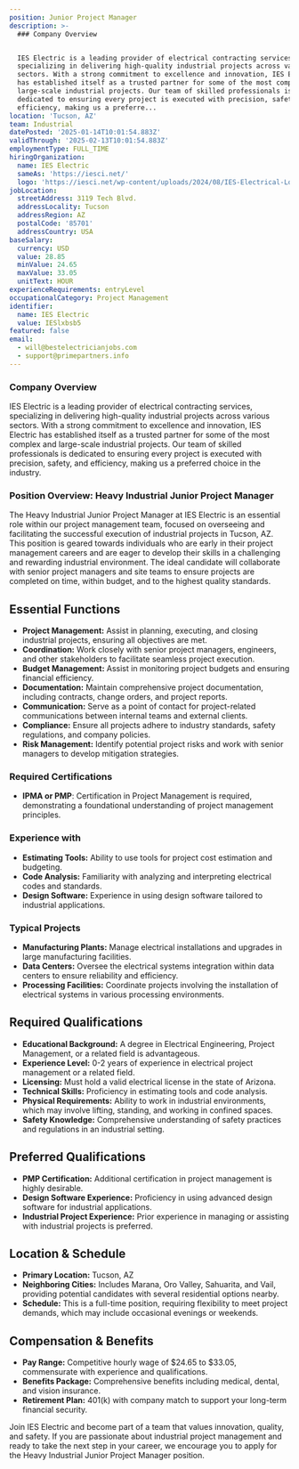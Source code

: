 ```yaml
---
position: Junior Project Manager
description: >-
  ### Company Overview


  IES Electric is a leading provider of electrical contracting services,
  specializing in delivering high-quality industrial projects across various
  sectors. With a strong commitment to excellence and innovation, IES Electric
  has established itself as a trusted partner for some of the most complex and
  large-scale industrial projects. Our team of skilled professionals is
  dedicated to ensuring every project is executed with precision, safety, and
  efficiency, making us a preferre...
location: 'Tucson, AZ'
team: Industrial
datePosted: '2025-01-14T10:01:54.883Z'
validThrough: '2025-02-13T10:01:54.883Z'
employmentType: FULL_TIME
hiringOrganization:
  name: IES Electric
  sameAs: 'https://iesci.net/'
  logo: 'https://iesci.net/wp-content/uploads/2024/08/IES-Electrical-Logo-color.png'
jobLocation:
  streetAddress: 3119 Tech Blvd.
  addressLocality: Tucson
  addressRegion: AZ
  postalCode: '85701'
  addressCountry: USA
baseSalary:
  currency: USD
  value: 28.85
  minValue: 24.65
  maxValue: 33.05
  unitText: HOUR
experienceRequirements: entryLevel
occupationalCategory: Project Management
identifier:
  name: IES Electric
  value: IESlxbsb5
featured: false
email:
  - will@bestelectricianjobs.com
  - support@primepartners.info
---
```




### Company Overview

IES Electric is a leading provider of electrical contracting services, specializing in delivering high-quality industrial projects across various sectors. With a strong commitment to excellence and innovation, IES Electric has established itself as a trusted partner for some of the most complex and large-scale industrial projects. Our team of skilled professionals is dedicated to ensuring every project is executed with precision, safety, and efficiency, making us a preferred choice in the industry.

### Position Overview: Heavy Industrial Junior Project Manager

The Heavy Industrial Junior Project Manager at IES Electric is an essential role within our project management team, focused on overseeing and facilitating the successful execution of industrial projects in Tucson, AZ. This position is geared towards individuals who are early in their project management careers and are eager to develop their skills in a challenging and rewarding industrial environment. The ideal candidate will collaborate with senior project managers and site teams to ensure projects are completed on time, within budget, and to the highest quality standards.

## Essential Functions

- **Project Management:** Assist in planning, executing, and closing industrial projects, ensuring all objectives are met.
- **Coordination:** Work closely with senior project managers, engineers, and other stakeholders to facilitate seamless project execution.
- **Budget Management:** Assist in monitoring project budgets and ensuring financial efficiency.
- **Documentation:** Maintain comprehensive project documentation, including contracts, change orders, and project reports.
- **Communication:** Serve as a point of contact for project-related communications between internal teams and external clients.
- **Compliance:** Ensure all projects adhere to industry standards, safety regulations, and company policies.
- **Risk Management:** Identify potential project risks and work with senior managers to develop mitigation strategies.

### Required Certifications

- **IPMA or PMP**: Certification in Project Management is required, demonstrating a foundational understanding of project management principles.

### Experience with

- **Estimating Tools:** Ability to use tools for project cost estimation and budgeting.
- **Code Analysis:** Familiarity with analyzing and interpreting electrical codes and standards.
- **Design Software:** Experience in using design software tailored to industrial applications.

### Typical Projects

- **Manufacturing Plants:** Manage electrical installations and upgrades in large manufacturing facilities.
- **Data Centers:** Oversee the electrical systems integration within data centers to ensure reliability and efficiency.
- **Processing Facilities:** Coordinate projects involving the installation of electrical systems in various processing environments.

## Required Qualifications

- **Educational Background:** A degree in Electrical Engineering, Project Management, or a related field is advantageous.
- **Experience Level:** 0-2 years of experience in electrical project management or a related field.
- **Licensing:** Must hold a valid electrical license in the state of Arizona.
- **Technical Skills:** Proficiency in estimating tools and code analysis.
- **Physical Requirements:** Ability to work in industrial environments, which may involve lifting, standing, and working in confined spaces.
- **Safety Knowledge:** Comprehensive understanding of safety practices and regulations in an industrial setting.

## Preferred Qualifications

- **PMP Certification:** Additional certification in project management is highly desirable.
- **Design Software Experience:** Proficiency in using advanced design software for industrial applications.
- **Industrial Project Experience:** Prior experience in managing or assisting with industrial projects is preferred.

## Location & Schedule

- **Primary Location:** Tucson, AZ
- **Neighboring Cities:** Includes Marana, Oro Valley, Sahuarita, and Vail, providing potential candidates with several residential options nearby.
- **Schedule:** This is a full-time position, requiring flexibility to meet project demands, which may include occasional evenings or weekends.

## Compensation & Benefits

- **Pay Range:** Competitive hourly wage of $24.65 to $33.05, commensurate with experience and qualifications.
- **Benefits Package:** Comprehensive benefits including medical, dental, and vision insurance.
- **Retirement Plan:** 401(k) with company match to support your long-term financial security.

Join IES Electric and become part of a team that values innovation, quality, and safety. If you are passionate about industrial project management and ready to take the next step in your career, we encourage you to apply for the Heavy Industrial Junior Project Manager position.
